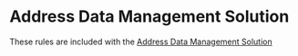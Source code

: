 # Address Data Management Solution

These rules are included with the [Address Data Management Solution](https://doc.arcgis.com/en/arcgis-solutions/reference/introduction-to-address-data-management.htm)